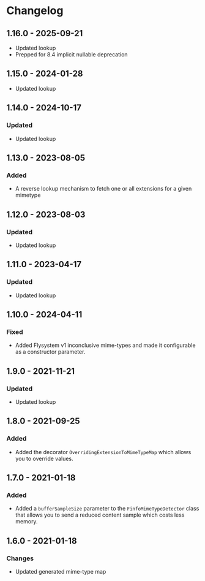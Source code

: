 # Changelog

## 1.16.0 - 2025-09-21

- Updated lookup
- Prepped for 8.4 implicit nullable deprecation

## 1.15.0 - 2024-01-28

- Updated lookup

## 1.14.0 - 2024-10-17

### Updated

- Updated lookup

## 1.13.0 - 2023-08-05

### Added

- A reverse lookup mechanism to fetch one or all extensions for a given mimetype

## 1.12.0 - 2023-08-03

### Updated

- Updated lookup

## 1.11.0 - 2023-04-17

### Updated

- Updated lookup

## 1.10.0 - 2024-04-11

### Fixed

- Added Flysystem v1 inconclusive mime-types and made it configurable as a constructor parameter.

## 1.9.0 - 2021-11-21

### Updated

- Updated lookup

## 1.8.0 - 2021-09-25

### Added

- Added the decorator `OverridingExtensionToMimeTypeMap` which allows you to override values.

## 1.7.0 - 2021-01-18

### Added

- Added a `bufferSampleSize` parameter to the `FinfoMimeTypeDetector` class that allows you to send a reduced content sample which costs less memory.

## 1.6.0 - 2021-01-18

### Changes

- Updated generated mime-type map
